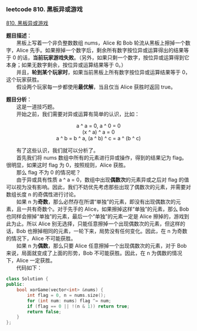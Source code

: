 ### leetcode 810. 黑板异或游戏

[810. 黑板异或游戏](https://leetcode-cn.com/problems/chalkboard-xor-game/)

**题目描述**：<br>
&emsp;&emsp;黑板上写着一个非负整数数组 nums，Alice 和 Bob 轮流从黑板上擦掉一个数字，Alice 先手。如果擦掉一个数字后，剩余所有数字按位异或运算得出的结果等于 0 的话，**当前玩家游戏失败**。（另外，如果只剩一个数字，按位异或运算得到它本身；如果无数字剩余，按位异或运算结果等于 0。）<br>
&emsp;&emsp;并且，**轮到某个玩家时**，如果当前黑板上所有数字按位异或运算结果等于 0，这个玩家获胜。<br>
&emsp;&emsp;假设两个玩家每一步都使用**最优解**，当且仅当 Alice 获胜时返回 true。<br>

**题目分析**：<br>
&emsp;&emsp;这是一道技巧题。<br>
&emsp;&emsp;开始之前，我们需要对异或运算有简单的认识，比如：

<center>a ^ a = 0, a ^ 0 = 0</center>
<center>(x ^ a) ^ a = 0</center>
<center>a ^ b = b ^ a, (a ^ b) ^ c = a ^ (b ^ c)</center>

&emsp;&emsp;有了这些认识，我们就可以分析了。<br>
&emsp;&emsp;首先我们将 nums 数组中所有的元素进行异或操作，得到的结果记为 flag。很明显，如果这时 flag 为 0，按照规则，Alice 获胜。<br>
&emsp;&emsp;那么 flag 不为 0 的情况呢？<br>
&emsp;&emsp;由于异或具有性质 a ^ a = 0，数组中出现**偶数次**的元素异或之后对 flag 的值可以视为没有影响。因此，我们不妨优先考虑那些出现了偶数次的元素，并需要对数组长度 n 的奇偶性进行讨论。<br>
&emsp;&emsp;如果 n 为**奇数**，那么必然存在所谓“单独”的元素，即没有出现偶数次的元素，且一共有奇数个。对于先手的 Alice，如果擦掉这样“单独”的元素，那么 Bob 也同样会擦掉“单独”的元素，最后一个“单独”的元素一定是 Alice 擦掉的，游戏到此为止。所以 Alice 别无选择，只能任意擦掉一个出现偶数次的元素，但这样的话，Bob 也擦掉相同的元素，一轮下来，局势没有任何变化。因此，在 n 为奇数的情况下，Alice 不可能获胜。<br>
&emsp;&emsp;如果 n 为**偶数**，那么只要 Alice 任意擦掉一个出现偶数次的元素，对于 Bob 来说，局面就变成了上面的形势，Bob 不可能获胜。因此，在 n 为偶数的情况下，Alice 一定获胜。<br>
&emsp;&emsp;代码如下：

```c++
class Solution {
public:
    bool xorGame(vector<int> &nums) {
        int flag = 0, n = nums.size();
        for (int num: nums) flag ^= num;
        if (flag == 0 || !(n & 1)) return true;
        return false;
    }
};
```
